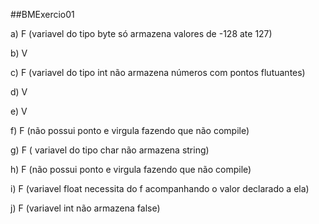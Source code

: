 ##BMExercio01

a) F (variavel do tipo byte só armazena valores de -128 ate 127)

b) V

c) F (variavel do tipo int não armazena números com pontos flutuantes)

d) V

e) V

f) F (não possui ponto e virgula fazendo que não compile)

g) F ( variavel do tipo char não armazena string)

h) F (não possui ponto e virgula fazendo que não compile)

i) F (variavel float necessita do f acompanhando o valor declarado a ela)

j) F (variavel int não armazena false)
